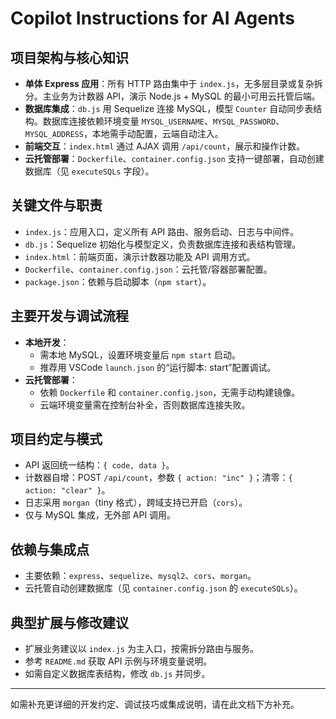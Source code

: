 # Copilot Instructions for AI Agents

## 项目架构与核心知识

- **单体 Express 应用**：所有 HTTP 路由集中于 `index.js`，无多层目录或复杂拆分。主业务为计数器 API，演示 Node.js + MySQL 的最小可用云托管后端。
- **数据库集成**：`db.js` 用 Sequelize 连接 MySQL，模型 `Counter` 自动同步表结构。数据库连接依赖环境变量 `MYSQL_USERNAME`、`MYSQL_PASSWORD`、`MYSQL_ADDRESS`，本地需手动配置，云端自动注入。
- **前端交互**：`index.html` 通过 AJAX 调用 `/api/count`，展示和操作计数。
- **云托管部署**：`Dockerfile`、`container.config.json` 支持一键部署，自动创建数据库（见 `executeSQLs` 字段）。

## 关键文件与职责

- `index.js`：应用入口，定义所有 API 路由、服务启动、日志与中间件。
- `db.js`：Sequelize 初始化与模型定义，负责数据库连接和表结构管理。
- `index.html`：前端页面，演示计数器功能及 API 调用方式。
- `Dockerfile`、`container.config.json`：云托管/容器部署配置。
- `package.json`：依赖与启动脚本（`npm start`）。

## 主要开发与调试流程

- **本地开发**：
	- 需本地 MySQL，设置环境变量后 `npm start` 启动。
	- 推荐用 VSCode `launch.json` 的“运行脚本: start”配置调试。
- **云托管部署**：
	- 依赖 `Dockerfile` 和 `container.config.json`，无需手动构建镜像。
	- 云端环境变量需在控制台补全，否则数据库连接失败。

## 项目约定与模式

- API 返回统一结构：`{ code, data }`。
- 计数器自增：POST `/api/count`，参数 `{ action: "inc" }`；清零：`{ action: "clear" }`。
- 日志采用 `morgan`（tiny 格式），跨域支持已开启（`cors`）。
- 仅与 MySQL 集成，无外部 API 调用。

## 依赖与集成点

- 主要依赖：`express`、`sequelize`、`mysql2`、`cors`、`morgan`。
- 云托管自动创建数据库（见 `container.config.json` 的 `executeSQLs`）。

## 典型扩展与修改建议

- 扩展业务建议以 `index.js` 为主入口，按需拆分路由与服务。
- 参考 `README.md` 获取 API 示例与环境变量说明。
- 如需自定义数据库表结构，修改 `db.js` 并同步。

---

如需补充更详细的开发约定、调试技巧或集成说明，请在此文档下方补充。
